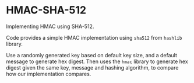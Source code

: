 # HMAC-SHA-512
Implementing HMAC using SHA-512.

Code provides a simple HMAC implementation using `sha512` from `hashlib` library.

Use a randomly generated key based on default key size, and a default message to generate hex digest. Then uses the `hmac` library to generate hex digest given the same key, message and hashing algorithm, to compare how our implementation compares.
